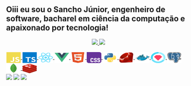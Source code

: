 ## Oiii eu sou o Sancho Júnior, engenheiro de software, bacharel em ciência da computação e apaixonado por tecnologia!

<div align="center">
  <a href="https://github.com/sanchojuniorce">
  <img height="180em" src="https://github-readme-stats.vercel.app/api?username=sanchojuniorce&show_icons=true&theme=dracula&include_all_commits=true&count_private=true"/>
  <img height="180em" src="https://github-readme-stats.vercel.app/api/top-langs/?username=sanchojuniorce&layout=compact&langs_count=7&theme=dracula"/>
</div>
<div style="display: inline_block"><br>
  <img align="center" alt="Sancho-Js" height="30" width="40" src="https://raw.githubusercontent.com/devicons/devicon/master/icons/javascript/javascript-plain.svg">
  <img align="center" alt="Sancho-Ts" height="30" width="40" src="https://raw.githubusercontent.com/devicons/devicon/master/icons/typescript/typescript-plain.svg">
  <img align="center" alt="Sancho-React" height="30" width="40" src="https://raw.githubusercontent.com/devicons/devicon/master/icons/react/react-original.svg">
    <img align="center" alt="Sancho-VuejS" height="30" width="40" src="https://raw.githubusercontent.com/devicons/devicon/master/icons/vuejs/vuejs-original.svg">
  <img align="center" alt="Sancho-HTML" height="30" width="40" src="https://raw.githubusercontent.com/devicons/devicon/master/icons/html5/html5-original.svg">
  <img align="center" alt="Sancho-CSS" height="30" width="40" src="https://raw.githubusercontent.com/devicons/devicon/master/icons/css/css-original.svg">
  <img align="center" alt="Sancho-Python" height="30" width="40" src="https://raw.githubusercontent.com/devicons/devicon/master/icons/python/python-original.svg">
  <img align="center" alt="Sancho-Ruby" height="30" width="40" src="https://raw.githubusercontent.com/devicons/devicon/master/icons/ruby/ruby-original.svg">
  <img align="center" alt="Sancho-Docker" height="30" width="40" src="https://raw.githubusercontent.com/devicons/devicon/master/icons/docker/docker-original.svg">
  <img align="center" alt="Sancho-Rspec" height="30" width="40" src="https://raw.githubusercontent.com/devicons/devicon/master/icons/rspec/rspec-original.svg">
    <img align="center" alt="Sancho-Postgres" height="30" width="40" src="https://raw.githubusercontent.com/devicons/devicon/master/icons/postgresql/postgresql-original.svg">
    <img align="center" alt="Sancho-MongoDb" height="30" width="40" src="https://raw.githubusercontent.com/devicons/devicon/master/icons/mongodb/mongodb-original.svg">
    <img align="center" alt="Sancho-Redis" height="30" width="40" src="https://raw.githubusercontent.com/devicons/devicon/master/icons/redis/redis-original.svg">
</div>
 
<div> 
  <a href="https://www.instagram.com/sanchojunior.ce" target="_blank"><img src="https://img.shields.io/badge/-Instagram-%23E4405F?style=for-the-badge&logo=instagram&logoColor=white" target="_blank"></a>
  <a href="mailto:sanchorodriguesnovooriente@gmail.com"><img src="https://img.shields.io/badge/-Gmail-%23333?style=for-the-badge&logo=gmail&logoColor=white" target="_blank"></a>
  <a href="https://www.linkedin.com/in/sancho-j%C3%BAnior-b2473a21/" target="_blank"><img src="https://img.shields.io/badge/-LinkedIn-%230077B5?style=for-the-badge&logo=linkedin&logoColor=white" target="_blank"></a> 
</div>

